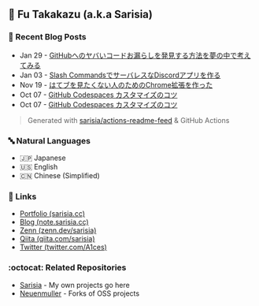 ## :ramen: Fu Takakazu (a.k.a Sarisia)

<!--
[![](https://github-readme-stats-sarisia.vercel.app/api?username=sarisia&count_private=true&show_icons=true&bg_color=30,e55d87,5fc3e4&title_color=ffffff&icon_color=ffffff&text_color=ffffff)](https://github.com/anuraghazra/github-readme-stats)
-->

### :memo: Recent Blog Posts

<!-- feed start -->
- Jan 29 - [GitHubへのヤバいコードお漏らしを発見する方法を夢の中で考えてみる](https://zenn.dev/sarisia/articles/40a0363bcfaf73)
- Jan 03 - [Slash CommandsでサーバレスなDiscordアプリを作る](https://note.sarisia.cc/entry/discord-slash-commands/)
- Nov 19 - [はてブを見たくない人のためのChrome拡張を作った](https://note.sarisia.cc/entry/no-hatena-bookmark/)
- Oct 07 - [GitHub Codespaces カスタマイズのコツ](https://qiita.com/sarisia/items/9a0143965a58cec0836a)
- Oct 07 - [GitHub Codespaces カスタマイズのコツ](https://note.sarisia.cc/entry/customizing-codespaces/)
<!-- feed end -->

> Generated with [sarisia/actions-readme-feed](https://github.com/marketplace/actions/actions-readme-feed) & GitHub Actions

### :abc: Natural Languages

- :jp: Japanese
- :us: English
- :cn: Chinese (Simplified)

### :link: Links

- [Portfolio (sarisia.cc)](https://sarisia.cc/)
- [Blog (note.sarisia.cc)](https://note.sarisia.cc/)
- [Zenn (zenn.dev/sarisia)](https://zenn.dev/sarisia)
- [Qiita (qiita.com/sarisia)](https://qiita.com/sarisia)
- [Twitter (twitter.com/A1ces)](https://twitter.com/A1ces)

### :octocat: Related Repositories

- [Sarisia](https://github.com/sarisia?tab=repositories) - My own projects go here
- [Neuenmuller](https://github.com/neuenmuller) - Forks of OSS projects
